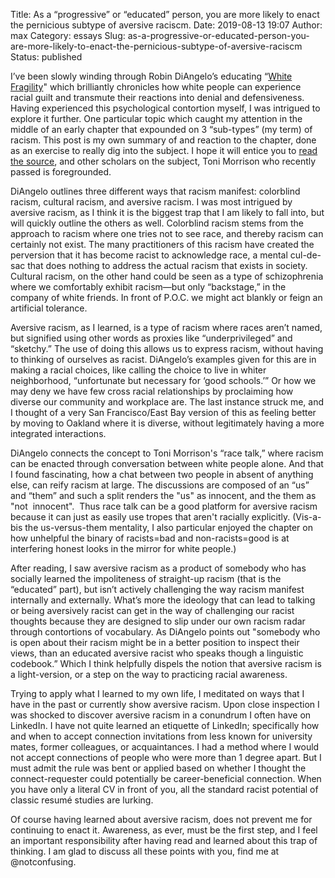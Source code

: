 Title: As a “progressive” or “educated” person, you are more likely to enact the pernicious subtype of aversive raciscm.
Date: 2019-08-13 19:07
Author: max
Category: essays
Slug: as-a-progressive-or-educated-person-you-are-more-likely-to-enact-the-pernicious-subtype-of-aversive-raciscm
Status: published

I’ve been slowly winding through Robin DiAngelo’s educating “[White Fragility](https://robindiangelo.com/publications/)" which brilliantly chronicles how white people can experience racial guilt and transmute their reactions into denial and defensiveness. Having experienced this psychological contortion myself, I was intrigued to explore it further. One particular topic which caught my attention in the middle of an early chapter that expounded on 3 “sub-types” (my term) of racism. This post is my own summary of and reaction to the chapter, done as an exercise to really dig into the subject. I hope it will entice you to [read the source](https://robindiangelo.com/publications/), and other scholars on the subject, Toni Morrison who recently passed is foregrounded.

DiAngelo outlines three different ways that racism manifest: colorblind racism, cultural racism, and aversive racism. I was most intrigued by aversive racism, as I think it is the biggest trap that I am likely to fall into, but will quickly outline the others as well. Colorblind racism stems from the approach to racism where one tries not to see race, and thereby racism can certainly not exist. The many practitioners of this racism have created the perversion that it has become racist to acknowledge race, a mental cul-de-sac that does nothing to address the actual racism that exists in society. Cultural racism, on the other hand could be seen as a type of schizophrenia where we comfortably exhibit racism—but only “backstage,” in the company of white friends. In front of P.O.C. we might act blankly or feign an artificial tolerance.

Aversive racism, as I learned, is a type of racism where races aren’t named, but signified using other words as proxies like “underprivileged” and “sketchy.” The use of doing this allows us to express racism, without having to thinking of ourselves as racist. DiAngelo’s examples given for this are in making a racial choices, like calling the choice to live in whiter neighborhood, “unfortunate but necessary for ‘good schools.’” Or how we may deny we have few cross racial relationships by proclaiming how diverse our community and workplace are. The last instance struck me, and I thought of a very San Francisco/East Bay version of this as feeling better by moving to Oakland where it is diverse, without legitimately having a more integrated interactions.

DiAngelo connects the concept to Toni Morrison's “race talk,” where racism can be enacted through conversation between white people alone. And that I found fascinating, how a chat between two people in absent of anything else, can reify racism at large. The discussions are composed of an “us” and “them” and such a split renders the "us" as innocent, and the them as "not  innocent".  Thus race talk can be a good platform for aversive racism because it can just as easily use tropes that aren't racially explicitly. (Vis-a-bis the us-versus-them mentality, I also particular enjoyed the chapter on how unhelpful the binary of racists=bad and non-racists=good is at interfering honest looks in the mirror for white people.)

After reading, I saw aversive racism as a product of somebody who has socially learned the impoliteness of straight-up racism (that is the “educated” part), but isn’t actively challenging the way racism manifest internally and externally. What’s more the ideology that can lead to talking or being aversively racist can get in the way of challenging our racist thoughts because they are designed to slip under our own racism radar through contortions of vocabulary. As DiAngelo points out "somebody who is open about their racism might be in a better position to inspect their views, than an educated aversive racist who speaks though a linguistic codebook.” Which I think helpfully dispels the notion that aversive racism is a light-version, or a step on the way to practicing racial awareness.

Trying to apply what I learned to my own life, I meditated on ways that I have in the past or currently show aversive racism. Upon close inspection I was shocked to discover aversive racism in a conundrum I often have on LinkedIn. I have not quite learned an etiquette of LinkedIn; specifically how and when to accept connection invitations from less known for university mates, former colleagues, or acquaintances. I had a method where I would not accept connections of people who were more than 1 degree apart. But I must admit the rule was bent or applied based on whether I thought the connect-requester could potentially be career-beneficial connection. When you have only a literal CV in front of you, all the standard racist potential of classic resumé studies are lurking.

Of course having learned about aversive racism, does not prevent me for continuing to enact it. Awareness, as ever, must be the first step, and I feel an important responsibility after having read and learned about this trap of thinking. I am glad to discuss all these points with you, find me at @notconfusing.

